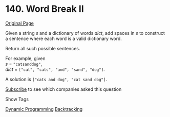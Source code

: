 # 140. Word Break II

[Original Page](https://leetcode.com/problems/word-break-ii/)

Given a string _s_ and a dictionary of words _dict_, add spaces in _s_ to construct a sentence where each word is a valid dictionary word.

Return all such possible sentences.

For example, given  
_s_ = `"catsanddog"`,  
_dict_ = `["cat", "cats", "and", "sand", "dog"]`.

A solution is `["cats and dog", "cat sand dog"]`.

<div>

[Subscribe](/subscribe/) to see which companies asked this question

</div>

<div>

<div id="tags" class="btn btn-xs btn-warning">Show Tags</div>

<span class="hidebutton">[Dynamic Programming](/tag/dynamic-programming/) [Backtracking](/tag/backtracking/)</span></div>